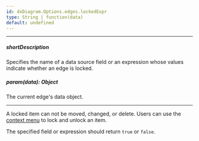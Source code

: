 ```yaml
---
id: dxDiagram.Options.edges.lockedExpr
type: String | function(data)
default: undefined
---
```

---
##### shortDescription
Specifies the name of a data source field or an expression whose values indicate whether an edge is locked.

##### param(data): Object
The current edge's data object.

---
A locked item can not be moved, changed, or delete. Users can use the [context menu](/concepts/05%20Widgets/Diagram/30%20Diagram%20Tools.md '/Documentation/Guide/UI_Components/Diagram/Diagram_Tools/') to lock and unlock an item.

The specified field or expression should return `true` or `false`.
